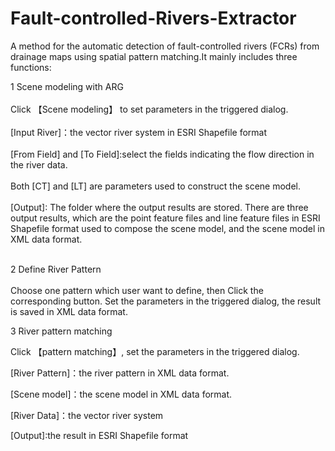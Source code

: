 # Fault-controlled-Rivers-Extractor
A  method for the automatic detection of fault-controlled rivers (FCRs) from drainage maps using spatial pattern matching.It mainly includes three functions:<br>  

1 Scene modeling with ARG<br>  
Click 【Scene modeling】 to set parameters in the triggered dialog.<br>  
[Input River]：the vector river system in ESRI Shapefile format<br>  
[From Field] and [To Field]:select the fields indicating the flow direction in the river data.<br>  
Both [CT] and [LT] are parameters used to construct the scene model.<br>  
[Output]: The folder where the output results are stored. There are three output results, which are the point feature files and line feature files in ESRI Shapefile format used to compose the scene model, and the scene model in XML data format.<br>  <br>  

2 Define River Pattern<br>  
Choose one pattern which user want to define, then Click the corresponding button. Set the parameters in the triggered dialog, the result is saved in XML data format.

3 River pattern matching

Click 【pattern matching】, set the parameters in the triggered dialog.

[River Pattern]：the river pattern in XML data format.

[Scene model]：the scene model in XML data format.

[River Data]：the vector river system

[Output]:the result in ESRI Shapefile format

